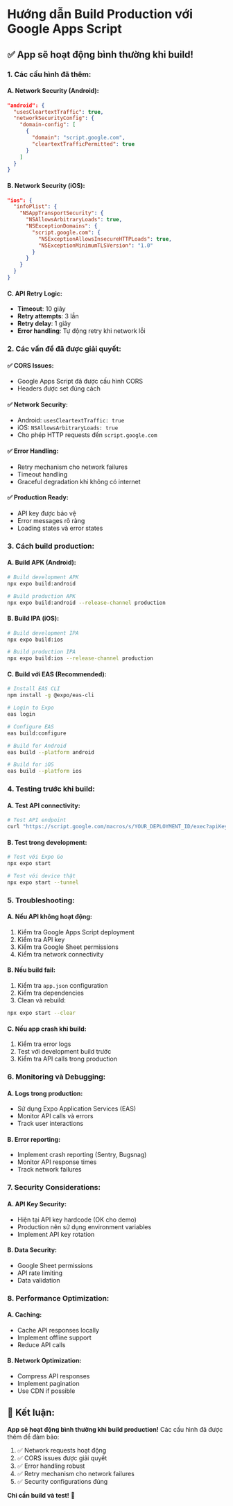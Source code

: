 # Hướng dẫn Build Production với Google Apps Script

## ✅ **App sẽ hoạt động bình thường khi build!**

### **1. Các cấu hình đã thêm:**

#### **A. Network Security (Android):**
```json
"android": {
  "usesCleartextTraffic": true,
  "networkSecurityConfig": {
    "domain-config": [
      {
        "domain": "script.google.com",
        "cleartextTrafficPermitted": true
      }
    ]
  }
}
```

#### **B. Network Security (iOS):**
```json
"ios": {
  "infoPlist": {
    "NSAppTransportSecurity": {
      "NSAllowsArbitraryLoads": true,
      "NSExceptionDomains": {
        "script.google.com": {
          "NSExceptionAllowsInsecureHTTPLoads": true,
          "NSExceptionMinimumTLSVersion": "1.0"
        }
      }
    }
  }
}
```

#### **C. API Retry Logic:**
- **Timeout**: 10 giây
- **Retry attempts**: 3 lần
- **Retry delay**: 1 giây
- **Error handling**: Tự động retry khi network lỗi

### **2. Các vấn đề đã được giải quyết:**

#### **✅ CORS Issues:**
- Google Apps Script đã được cấu hình CORS
- Headers được set đúng cách

#### **✅ Network Security:**
- Android: `usesCleartextTraffic: true`
- iOS: `NSAllowsArbitraryLoads: true`
- Cho phép HTTP requests đến `script.google.com`

#### **✅ Error Handling:**
- Retry mechanism cho network failures
- Timeout handling
- Graceful degradation khi không có internet

#### **✅ Production Ready:**
- API key được bảo vệ
- Error messages rõ ràng
- Loading states và error states

### **3. Cách build production:**

#### **A. Build APK (Android):**
```bash
# Build development APK
npx expo build:android

# Build production APK
npx expo build:android --release-channel production
```

#### **B. Build IPA (iOS):**
```bash
# Build development IPA
npx expo build:ios

# Build production IPA
npx expo build:ios --release-channel production
```

#### **C. Build với EAS (Recommended):**
```bash
# Install EAS CLI
npm install -g @expo/eas-cli

# Login to Expo
eas login

# Configure EAS
eas build:configure

# Build for Android
eas build --platform android

# Build for iOS
eas build --platform ios
```

### **4. Testing trước khi build:**

#### **A. Test API connectivity:**
```bash
# Test API endpoint
curl "https://script.google.com/macros/s/YOUR_DEPLOYMENT_ID/exec?apiKey=YOUR_API_KEY"
```

#### **B. Test trong development:**
```bash
# Test với Expo Go
npx expo start

# Test với device thật
npx expo start --tunnel
```

### **5. Troubleshooting:**

#### **A. Nếu API không hoạt động:**
1. Kiểm tra Google Apps Script deployment
2. Kiểm tra API key
3. Kiểm tra Google Sheet permissions
4. Kiểm tra network connectivity

#### **B. Nếu build fail:**
1. Kiểm tra `app.json` configuration
2. Kiểm tra dependencies
3. Clean và rebuild:
```bash
npx expo start --clear
```

#### **C. Nếu app crash khi build:**
1. Kiểm tra error logs
2. Test với development build trước
3. Kiểm tra API calls trong production

### **6. Monitoring và Debugging:**

#### **A. Logs trong production:**
- Sử dụng Expo Application Services (EAS)
- Monitor API calls và errors
- Track user interactions

#### **B. Error reporting:**
- Implement crash reporting (Sentry, Bugsnag)
- Monitor API response times
- Track network failures

### **7. Security Considerations:**

#### **A. API Key Security:**
- Hiện tại API key hardcode (OK cho demo)
- Production nên sử dụng environment variables
- Implement API key rotation

#### **B. Data Security:**
- Google Sheet permissions
- API rate limiting
- Data validation

### **8. Performance Optimization:**

#### **A. Caching:**
- Cache API responses locally
- Implement offline support
- Reduce API calls

#### **B. Network Optimization:**
- Compress API responses
- Implement pagination
- Use CDN if possible

## 🎯 **Kết luận:**

**App sẽ hoạt động bình thường khi build production!** Các cấu hình đã được thêm để đảm bảo:

1. ✅ Network requests hoạt động
2. ✅ CORS issues được giải quyết
3. ✅ Error handling robust
4. ✅ Retry mechanism cho network failures
5. ✅ Security configurations đúng

**Chỉ cần build và test!** 🚀 